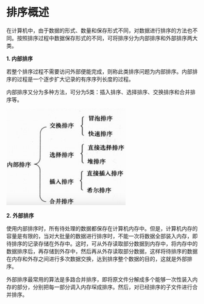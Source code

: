 # 排序概述



在计算机中，由于数据的形式、数量和保存形式不同，对数据进行排序的方法也不同。按照排序过程中数据保存形式的不同，可将排序分为内部排序和外部排序两大类。

**1. 内部排序**

若整个排序过程不需要访问外部便能完成，则称此类排序问题为内部排序。内部排序的过程是一个逐步扩大记录的有序序列长度的过程。

内部排序又分为多种方法，可分为5类：插入排序、选择排序、交换排序和合并排序等。

![](./images/sort_1.png)

**2. 外部排序**

使用内部排序时，所有待处理的数据都保存在计算机内存中。但是，计算机内存的容量是有限的，当对大批量的数据进行排序时，不能一次将数据全部装入内存，即待排序的记录存储在外存中。这时，可从外存读取部分数据到内存中，将内存中的数据排序后，再存储到外存中，然后再从外存读取部分数据，这样将待排序的数据在内存和外存之间进行多次数据交换，达到排序整个数据的目的，这就是外部排序。

外部排序最常用的算法是多路合并排序，即将原文件分解成多个能够一次性装入内存的部分，分别把每一部分调入内存堔成排序。然后，对已经排序的子文件进行合并排序。

